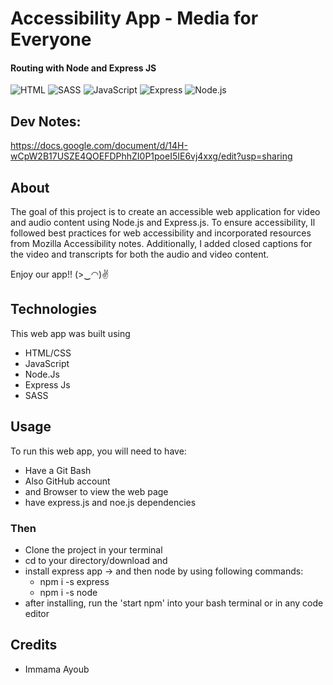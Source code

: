 # Accessibility App - Media for Everyone

<h4>Routing with Node and Express JS</h4>
 
<p>
  <img alt="HTML" src="https://img.shields.io/badge/-HTML-E34F26?logo=html5&logoColor=white&style=flat">
  <img alt="SASS" src="https://img.shields.io/badge/-SASS-CC6699?logo=sass&logoColor=white&style=flat">
  <img alt="JavaScript" src="https://img.shields.io/badge/-javaScript-F7DF1E?logo=javascript&logoColor=white&style=flat">
  <img alt="Express" src="https://img.shields.io/badge/Express-000000?logo=express&logoColor=white&style=flat%22">
  <img alt="Node.js" src="https://img.shields.io/badge/-Node.Js-339933?logo=node.js&logoColor=white&style=flat%22">
</p>


## Dev Notes: 
  https://docs.google.com/document/d/14H-wCpW2B17USZE4QOEFDPhhZI0P1poeI5IE6vj4xxg/edit?usp=sharing


## About  

The goal of this project is to create an accessible web application for video and audio content using Node.js and Express.js. To ensure accessibility, Il followed best practices for web accessibility and incorporated resources from Mozilla Accessibility notes. Additionally, I added closed captions for the video and transcripts for both the audio and video content.

 
Enjoy our app!! (>‿◠)✌


## Technologies
This web app was built using
- HTML/CSS
- JavaScript
- Node.Js
- Express Js
- SASS


## Usage

To run this web app, you will need to have:

 - Have a Git Bash
 - Also GitHub account
 - and Browser to view the web page
 - have express.js and noe.js dependencies

### Then 

 - Clone the project in your terminal
 - cd to your directory/download and
 - install express app -> and then node by using following commands: 
   - npm i -s express
   - npm i -s node
 - after installing, run the 'start npm' into your bash terminal or in any code editor



## Credits
- Immama Ayoub
 


 
 
